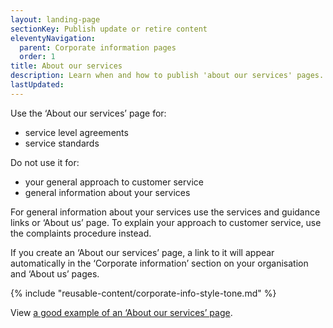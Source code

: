 ```yaml
---
layout: landing-page
sectionKey: Publish update or retire content
eleventyNavigation:
  parent: Corporate information pages
  order: 1
title: About our services
description: Learn when and how to publish 'about our services' pages. 
lastUpdated:
---
```


Use the ‘About our services’ page for: 

* service level agreements
* service standards

Do not use it for:

* your general approach to customer service
* general information about your services

For general information about your services use the services and guidance links or ‘About us’ page. To explain your approach to customer service, use the complaints procedure instead.

If you create an ‘About our services’ page, a link to it will appear automatically in the ‘Corporate information’ section on your organisation and ‘About us’ pages.

{% include "reusable-content/corporate-info-style-tone.md" %}

View [a good example of an ‘About our services’ page](https://www.gov.uk/government/organisations/government-property-agency/about/about-our-services). 
